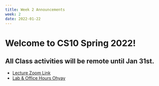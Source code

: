 ```yaml
---
title: Week 2 Announcements
week: 2
date: 2022-01-22
---
```


# Welcome to CS10 Spring 2022!

## **All Class activities will be remote until Jan 31st.**

* [Lecture Zoom Link](https://berkeley.zoom.us/j/99682681232?pwd=bEp1TjZ4WlU5bVFPejlIbHp2ZUVadz09)
* [Lab & Office Hours Ohyay](https://ohyay.co/s/cs10/)
